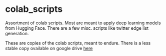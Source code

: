# colab_scripts
Assortment of colab scripts. Most are meant to apply deep learning models from Hugging Face. There are a few misc. scripts like twitter edge list generation.

These are copies of the colab scripts, meant to endure. There is a less stable copy ovailable on google drive [here](https://docs.google.com/document/d/18cNWM8iu7hVXn3DdHBN3mmuTbZwoJ_AzTdk71oBOLeQ/edit?usp=sharing)
